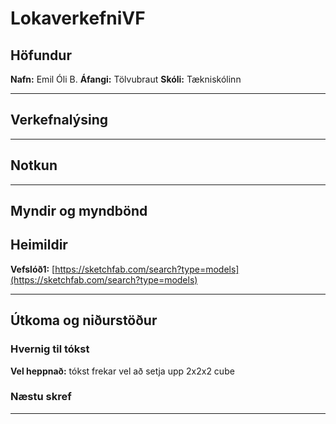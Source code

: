 # LokaverkefniVF

## Höfundur
**Nafn:** Emil Óli B.
**Áfangi:** Tölvubraut 
**Skóli:** Tækniskólinn

---

## Verkefnalýsing

---

## Notkun


---


## Myndir og myndbönd








## Heimildir

**Vefslóð1:** [https://sketchfab.com/search?type=models](https://sketchfab.com/search?type=models) 




---

## Útkoma og niðurstöður

### Hvernig til tókst

**Vel heppnað:**
tókst frekar vel að setja upp 2x2x2 cube


### Næstu skref


---
